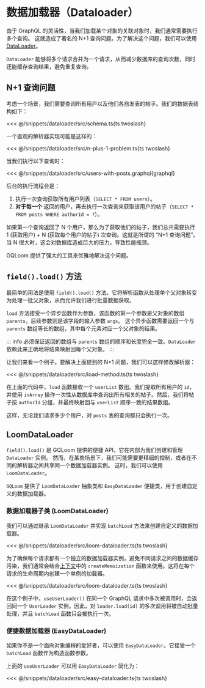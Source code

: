 # 数据加载器（Dataloader）

由于 GraphQL 的灵活性，当我们加载某个对象的关联对象时，我们通常需要执行多个查询。
这就造成了著名的 N+1 查询问题。为了解决这个问题，我们可以使用 [DataLoader](https://github.com/graphql/dataloader)。

`DataLoader` 能够将多个请求合并为一个请求，从而减少数据库的查询次数，同时还能缓存查询结果，避免重复查询。

## N+1 查询问题

考虑一个场景，我们需要查询所有用户以及他们各自发表的帖子。我们的数据表结构如下：

<<< @/snippets/dataloader/src/schema.ts{ts twoslash}

一个直观的解析器实现可能是这样的：

<<< @/snippets/dataloader/src/n-plus-1-problem.ts{ts twoslash}

当我们执行以下查询时：

<<< @/snippets/dataloader/src/users-with-posts.graphql{graphql}

后台的执行流程会是：
1.  执行一次查询获取所有用户列表（`SELECT * FROM users`）。
2.  **对于每一个** 返回的用户，再去执行一次查询来获取该用户的帖子（`SELECT * FROM posts WHERE authorId = ?`）。

如果第一个查询返回了 N 个用户，那么为了获取他们的帖子，我们总共需要执行 1 (获取用户) + N (获取每个用户的帖子) 次查询。这就是所谓的 “N+1 查询问题”。当 N 很大时，这会对数据库造成巨大的压力，导致性能瓶颈。

GQLoom 提供了强大的工具来优雅地解决这个问题。

## `field().load()` 方法

最简单的用法是使用 `field().load()` 方法。它将解析函数从处理单个父对象转变为处理一批父对象，从而允许我们进行批量数据获取。

`load` 方法接受一个异步函数作为参数，该函数的第一个参数是父对象的数组 `parents`，后续参数则是该字段的输入参数 `args`。
这个异步函数需要返回一个与 `parents` 数组等长的数组，其中每个元素对应一个父对象的结果。

::: info
必须保证返回的数组与 `parents` 数组的顺序和长度完全一致。`DataLoader` 依赖此来正确地将结果映射回每个父对象。
:::

让我们来看一个例子。要解决上面提到的 N+1 问题，我们可以这样修改解析器：

<<< @/snippets/dataloader/src/load-method.ts{ts twoslash}

在上面的代码中，`load` 函数接收一个 `userList` 数组。我们提取所有用户的 `id`，并使用 `inArray` 操作一次性从数据库中查询出所有相关的帖子。然后，我们将帖子按 `authorId` 分组，并最终映射回与 `userList` 顺序一致的结果数组。

这样，无论我们请求多少个用户，对 `posts` 表的查询都只会执行一次。

## LoomDataLoader

`field().load()` 是 GQLoom 提供的便捷 API，它在内部为我们创建和管理 `DataLoader` 实例。
然而，在某些场景下，我们可能需要更精细的控制，或者在不同的解析器之间共享同一个数据加载器实例。
这时，我们可以使用 `LoomDataLoader`。

`GQLoom` 提供了 `LoomDataLoader` 抽象类和 `EasyDataLoader` 便捷类，用于创建自定义的数据加载器。

### 数据加载器子类 (LoomDataLoader)

我们可以通过继承 `LoomDataLoader` 并实现 `batchLoad` 方法来创建自定义的数据加载器。

<<< @/snippets/dataloader/src/loom-dataloader.ts{ts twoslash}

为了确保每个请求都有一个独立的数据加载器实例，避免不同请求之间的数据缓存污染，我们通常会结合[上下文](./context)中的 `createMemoization` 函数来使用。这将在每个请求的生命周期内创建一个单例的加载器。

<<< @/snippets/dataloader/src/loom-dataloader.ts{ts twoslash}

在这个例子中，`useUserLoader()` 在同一个 GraphQL 请求中多次被调用时，会返回同一个 `UserLoader` 实例。因此，对 `loader.load(id)` 的多次调用将被自动批量处理，并且 `batchLoad` 函数只会被执行一次。

### 便捷数据加载器 (EasyDataLoader)

如果你不是一个面向对象编程的爱好者，可以使用 `EasyDataLoader`。它接受一个 `batchLoad` 函数作为构造函数参数。

上面的 `useUserLoader` 可以用 `EasyDataLoader` 简化为：

<<< @/snippets/dataloader/src/easy-dataloader.ts{ts twoslash}